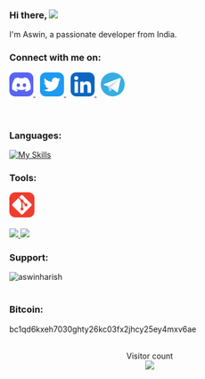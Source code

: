 
###  Hi there, <img width="30" src="https://camo.githubusercontent.com/e8e7b06ecf583bc040eb60e44eb5b8e0ecc5421320a92929ce21522dbc34c891/68747470733a2f2f6d656469612e67697068792e636f6d2f6d656469612f6876524a434c467a6361737252346961377a2f67697068792e676966">

 I'm Aswin, a passionate developer from India.
 <br>

<h3 align="left">Connect with me on:</h3>
<a href="https://discordapp.com/users/929700063595348009">
<img width="43px" src="https://raw.githubusercontent.com/tandpfun/skill-icons/main/icons/Discord.svg" alt="discord">
</a>
&nbsp;
<a href="https://twitter.com/aswinharish_">
<img width="43px" src="https://raw.githubusercontent.com/tandpfun/skill-icons/main/icons/Twitter.svg" alt="twitter">
</a>
&nbsp;
<a href="https://www.linkedin.com/in/aswin-harish-179b371a5/">
<img width="43px" src="https://raw.githubusercontent.com/tandpfun/skill-icons/main/icons/LinkedIn.svg" alt="linkedin">
</a>
&nbsp;
<a href="https://t.me/AswinHarish/">
<img width="43px" src="https://raw.githubusercontent.com/AswinHarish/AswinHarish.github.io/e7f8dd808680f23c6739442c5ffc904511db6c55/images/telegram.svg" alt="telegram" style="border-radius: 45px;" >
</a>


<br>
<br><br>


<h3 align="left">Languages:</h3>

[![My Skills](https://skills.thijs.gg/icons?i=python,c,cpp,java,js,html,css,&theme=light)]()


<h3 align="left">Tools:</h3>

<a href="https://git-scm.com/">
    <img width="45px" src="https://raw.githubusercontent.com/tandpfun/skill-icons/main/icons/Git.svg"
        alt="git">
</a>

<br>
<br>


<a href="https://github.com/AswinHarish/">
  <img height="137px" src="https://github-readme-stats.vercel.app/api?username=AswinHarish&hide_title=true&hide_border=true&show_icons=true&include_all_commits=true&count_private=true&line_height=21&text_color=000&icon_color=000&bg_color=0,ea6161,ffc64d,fffc4d,52fa5a&theme=graywhite"/>  
</a>
<a href="https://github.com/AswinHarish/">
  <img height="137px" src="https://github-readme-stats.vercel.app/api/top-langs/?username=AswinHarish&hide_title=true&hide_border=true&layout=compact&langs_count=6&text_color=000&icon_color=fff&bg_color=0,52fa5a,4dfcff,c64dff&theme=graywhite" />
</a>





<h3 align="left">Support:</h3>
<p><a href="https://www.buymeacoffee.com/aswinharish"> <img align="left" src="https://cdn.buymeacoffee.com/buttons/v2/default-yellow.png" height="50" width="210" alt="aswinharish" /></a> </p><br><br>

<h3>Bitcoin: </h3>bc1qd6kxeh7030ghty26kc03fx2jhcy25ey4mxv6ae

<br>
<br>
<p align="center"> 
  Visitor count<br>
  <a href="https://github.com/AswinHarish">
    <img src="https://profile-counter.glitch.me/AswinHarish/count.svg" />
  </a>
</p>
